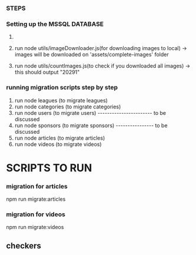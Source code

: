 ### STEPS

### Setting up the MSSQL DATABASE

1.

1. run node utils/imageDownloader.js(for downloading images to local) -> images will be downloaded on 'assets/complete-images' folder
1. run node utils/countImages.js(to check if you downloaded all images) -> this should output "20291"

### running migration scripts step by step

1. run node leagues (to migrate leagues)
2. run node categories (to migrate categories)
3. run node users (to migrate users) ----------------------- to be discussed
4. run node sponsors (to migrate sponsors) ---------------- to be discussed
5. run node articles (to migrate articles)
6. run node videos (to migrate videos)

# SCRIPTS TO RUN

### migration for articles

npm run migrate:articles

### migration for videos

npm run migrate:videos

## checkers
